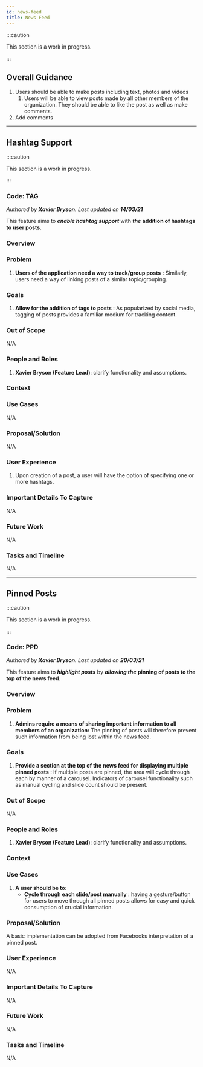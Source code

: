 ```yaml
---
id: news-feed
title: News Feed
---
```


:::caution

This section is a work in progress.

:::

## Overall Guidance

1. Users should be able to make posts including text, photos and videos
   1. Users will be able to view posts made by all other members of the organization. They should be able to like the post as well as make comments.
2. Add comments

---

## Hashtag Support

:::caution

This section is a work in progress.

:::

### Code: TAG

_Authored by **Xavier Bryson**. Last updated on **14/03/21**_

This feature aims to _**enable hashtag support**_ with _**the**_ **addition of hashtags to user posts**.

### Overview

### Problem

1. **Users of the application need a way to track/group posts :**
   Similarly, users need a way of linking posts of a similar topic/grouping.

### Goals

1. **Allow for the addition of tags to posts** :
   As popularized by social media, tagging of posts provides a familiar medium for tracking content.

### Out of Scope

N/A

### People and Roles

1. **Xavier Bryson (Feature Lead)**: clarify functionality and assumptions.

### Context

### Use Cases

N/A

### Proposal/Solution

N/A

### User Experience

1. Upon creation of a post, a user will have the option of specifying one or more hashtags.

### Important Details To Capture

N/A

### Future Work

N/A

### Tasks and Timeline

N/A

---

## Pinned Posts

:::caution

This section is a work in progress.

:::

### Code: PPD

_Authored by **Xavier Bryson**. Last updated on **20/03/21**_

This feature aims to _**highlight posts**_ by _**allowing the**_ **pinning of posts to the top of the news feed**.

### Overview

### Problem

1. **Admins require a means of sharing important information to all members of an organization:**
   The pinning of posts will therefore prevent such information from being lost within the news feed.

### Goals

1. **Provide a section at the top of the news feed for displaying multiple pinned posts** :
   If multiple posts are pinned, the area will cycle through each by manner of a carousel. Indicators of carousel functionality such as manual cycling and slide count should be present.

### Out of Scope

N/A

### People and Roles

1. **Xavier Bryson (Feature Lead)**: clarify functionality and assumptions.

### Context

### Use Cases

1. **A user should be to:**
   - **Cycle through each slide/post manually** : having a gesture/button for users to move through all pinned posts allows for easy and quick consumption of crucial information.

### Proposal/Solution

A basic implementation can be adopted from Facebooks interpretation of a pinned post.

### User Experience

N/A

### Important Details To Capture

N/A

### Future Work

N/A

### Tasks and Timeline

N/A
